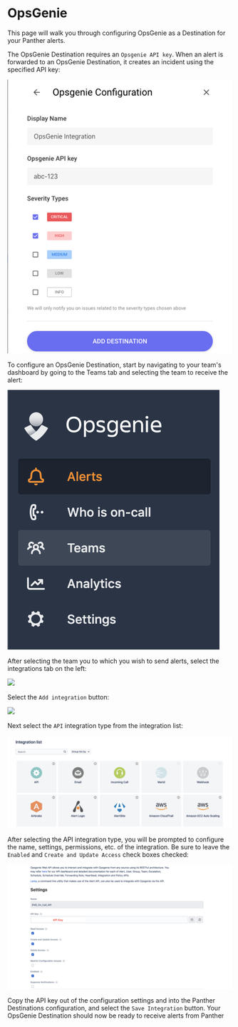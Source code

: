 # OpsGenie

This page will walk you through configuring OpsGenie as a Destination for your Panther alerts.

The OpsGenie Destination requires an `Opsgenie API key`. When an alert is forwarded to an OpsGenie Destination, it creates an incident using the specified API key:

![](../.gitbook/assets/screen-shot-2019-10-22-at-10.34.10-am%20%281%29.png)

To configure an OpsGenie Destination, start by navigating to your team's dashboard by going to the Teams tab and selecting the team to receive the alert:

![](../.gitbook/assets/screen-shot-2019-10-23-at-9.28.46-am%20%282%29.png)

After selecting the team you to which you wish to send alerts, select the integrations tab on the left:

![](https://github.com/panther-labs/panther/tree/29e862ac82743a9ea1ce587d21562734241028da/docs/gitbook/.gitbook/assets/screen-shot-2019-10-23-at-9.31.08-am%20%281%29.png)

Select the `Add integration` button:

![](../.gitbook/assets/screen-shot-2019-10-23-at-9.35.22-am.png)

Next select the `API` integration type from the integration list:

![](../.gitbook/assets/screen-shot-2019-10-23-at-9.35.41-am%20%282%29.png)

After selecting the API integration type, you will be prompted to configure the name, settings, permissions, etc. of the integration. Be sure to leave the `Enabled` and `Create and Update Access` check boxes checked:

![](../.gitbook/assets/screen-shot-2019-10-23-at-9.44.49-am%20%282%29.png)

Copy the API key out of the configuration settings and into the Panther Destinations configuration, and select the `Save Integration` button. Your OpsGenie Destination should now be ready to receive alerts from Panther

